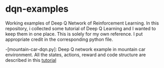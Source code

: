 # dqn-examples
Working examples of Deep Q Network of Reinforcement Learning. In this repository, i collected some tutorial of Deep Q Learning and I wanted to keep them in one place. This is solely for my own reference. I put appropriate credit in the corresponding python file. 

-[mountain-car-dqn.py]: Deep Q network example in mountain car environment. All the states, actions, reward and code structure are described in this [tutorial](https://adventuresinmachinelearning.com/reinforcement-learning-tensorflow/)


